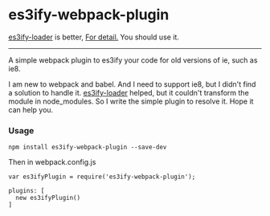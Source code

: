 es3ify-webpack-plugin
=====================

[es3ify-loader](https://github.com/sorrycc/es3ify-loader) is better,  [For detail.](https://github.com/BryceHQ/es3ify-webpack-plugin/issues/5) You should use it.

-------------
A simple webpack plugin to es3ify your code for old versions of ie, such as ie8.

I am new to webpack and babel. And I need to support ie8, but I didn't find a solution to handle it. [es3ify-loader](https://github.com/sorrycc/es3ify-loader) helped, but it couldn't transform the module in node_modules. So I write the simple plugin to resolve it. Hope it can help you.  

### Usage

```
npm install es3ify-webpack-plugin --save-dev
```
Then in webpack.config.js

```
var es3ifyPlugin = require('es3ify-webpack-plugin');

plugins: [
  new es3ifyPlugin()
]
```
